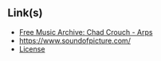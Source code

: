 ## Link(s)
* [Free Music Archive: Chad Crouch - Arps](https://freemusicarchive.org/music/Chad_Crouch/Arps)
* https://www.soundofpicture.com/
* [License](http://creativecommons.org/licenses/by-nc/3.0/)
